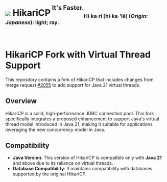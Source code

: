 <h1><img src="https://github.com/brettwooldridge/HikariCP/wiki/Hikari.png"> HikariCP<sup><sup>&nbsp;It's Faster.</sup></sup><sub><sub><sup>Hi·ka·ri [hi·ka·'lē] &#40;<i>Origin: Japanese</i>): light; ray.</sup></sub></sub></h1><br>

# HikariCP Fork with Virtual Thread Support

This repository contains a fork of HikariCP that includes changes from merge request [#2055](https://github.com/brettwooldridge/HikariCP/pull/2055) to add support for Java 21 virtual threads.

## Overview

HikariCP is a solid, high-performance JDBC connection pool. This fork specifically integrates a proposed enhancement to support Java's virtual thread model introduced in Java 21, making it suitable for applications leveraging the new concurrency model in Java.

## Compatibility

- **Java Version**: This version of HikariCP is compatible only with **Java 21** and above due to its reliance on virtual threads.
- **Database Compatibility**: It maintains compatibility with databases supported by the original HikariCP.
